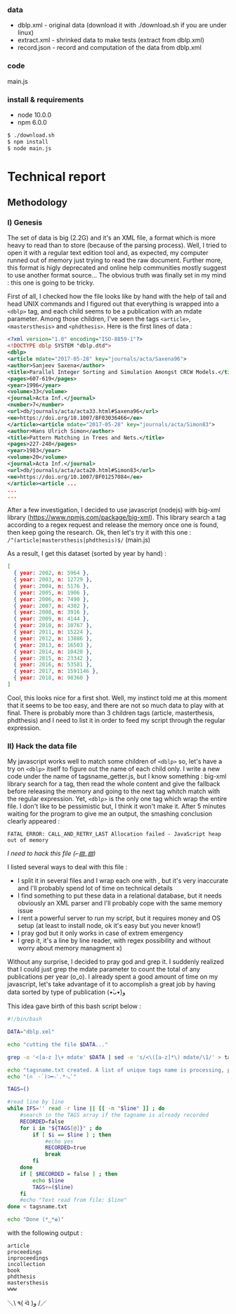 ### data ###

- dblp.xml - original data (download it with ./download.sh if you are under linux)
- extract.xml - shrinked data to make tests (extract from dblp.xml)
- record.json - record and computation of the data from dblp.xml

### code ###

main.js

### install & requirements ###

- node 10.0.0
- npm 6.0.0

```bash 
$ ./download.sh
$ npm install
$ node main.js
```

# Technical report #

## Methodology ##

### I) Genesis ###

The set of data is big (2.2G) and it's an XML file, a format which is more heavy to read than to store (because of the parsing process). Well, I tried to open it with a regular text edition tool and, as expected, my computer runned out of memory just trying to read the raw document. Further more, this format is higly deprecated and online help communities mostly suggest to use another format source... The obvious truth was finally set in my mind : this one is going to be tricky.

First of all, I checked how the file looks like by hand with the help of tail and head UNIX commands and I figured out that everything is wrapped into a `<dblp>` tag, and each child seems to be a publication with an mdate parameter. Among those children, I've seen the tags `<article>`, `<mastersthesis>` and `<phdthesis>`.
Here is the first lines of data :

```dblp.xml
<?xml version="1.0" encoding="ISO-8859-1"?>
<!DOCTYPE dblp SYSTEM "dblp.dtd">
<dblp>
<article mdate="2017-05-28" key="journals/acta/Saxena96">
<author>Sanjeev Saxena</author>
<title>Parallel Integer Sorting and Simulation Amongst CRCW Models.</title>
<pages>607-619</pages>
<year>1996</year>
<volume>33</volume>
<journal>Acta Inf.</journal>
<number>7</number>
<url>db/journals/acta/acta33.html#Saxena96</url>
<ee>https://doi.org/10.1007/BF03036466</ee>
</article><article mdate="2017-05-28" key="journals/acta/Simon83">
<author>Hans Ulrich Simon</author>
<title>Pattern Matching in Trees and Nets.</title>
<pages>227-248</pages>
<year>1983</year>
<volume>20</volume>
<journal>Acta Inf.</journal>
<url>db/journals/acta/acta20.html#Simon83</url>
<ee>https://doi.org/10.1007/BF01257084</ee>
</article><article ...
...
...
```

After a few investigation, I decided to use javascript (nodejs) with big-xml library (https://www.npmjs.com/package/big-xml).
This library search a tag according to a regex request and release the memory once one is found, then keep going the research. Ok, then let's try it with this one : `/^(article|mastersthesis|phdthesis)$/` (main.js)

As a result, I get this dataset (sorted by year by hand) :

```record.json
[ 
  { year: 2002, n: 5964 },
  { year: 2003, n: 12729 },
  { year: 2004, n: 5176 },
  { year: 2005, n: 1906 },
  { year: 2006, n: 7490 },
  { year: 2007, n: 4302 },
  { year: 2008, n: 3916 },
  { year: 2009, n: 4144 },
  { year: 2010, n: 10767 },
  { year: 2011, n: 15224 },
  { year: 2012, n: 13886 },
  { year: 2013, n: 16503 },
  { year: 2014, n: 10420 },
  { year: 2015, n: 23342 },
  { year: 2016, n: 53581 },
  { year: 2017, n: 1591146 },
  { year: 2018, n: 98360 }
]
```

Cool, this looks nice for a first shot. Well, my instinct told me at this moment that it seems to be too easy, and there are not so much data to play with at final. There is probably more than 3 children tags (article, masterthesis, phdthesis) and I need to list it in order to feed my script through the regular expression.

### II) Hack the data file ###

My javascript works well to match some children of `<dblp>` so, let's have a try on `<dblp>` itself to figure out the name of each child only. I write a new code under the name of tagsname_getter.js, but I know something : big-xml library search for a tag, then read the whole content and give the fallback before releasing the memory and going to the next tag whitch match with the regular expression. Yet, `<dblp>` is the only one tag which wrap the entire file. I don't like to be pessimistic but, I think it won't make it.
After 5 minutes waiting for the program to give me an output, the smashing conclusion clearly appeared :

```
FATAL ERROR: CALL_AND_RETRY_LAST Allocation failed - JavaScript heap out of memory
```

*I need to hack this file (⌐▨_▨)*

I listed several ways to deal with this file :
- I split it in several files and I wrap each one with <dblp>, but it's very inaccurate and I'll probably spend lot of time on technical details
- I find something to put these data in a relational database, but it needs obviously an XML parser and I'll probably cope with the same memory issue
- I rent a powerful server to run my script, but it requires money and OS setup (at least to install node, ok it's easy but you never know!)
- I pray god but it only works in case of extrem emergency
- I grep it, it's a line by line reader, with regex possibility and without worry about memory managment x)

Without any surprise, I decided to pray god and grep it. I suddenly realized that I could just grep the mdate parameter to count the total of any publications per year (o_o). I already spent a good amount of time on my javascript, let's take advantage of it to accomplish a great job by having data sorted by type of publication (•̀ᴗ•́)و

This idea gave birth of this bash script below :

```tagsname_getter.sh
#!/bin/bash

DATA="dblp.xml"

echo "cutting the file $DATA..."

grep -o '<[a-z ]\+ mdate' $DATA | sed -e 's/<\([a-z]*\) mdate/\1/' > tagsname.txt

echo "tagsname.txt created. A list of unique tags name is processing, please wait..."
echo "(∩｀-´)⊃━☆ﾟ.*･｡ﾟ"

TAGS=()

#read line by line
while IFS='' read -r line || [[ -n "$line" ]] ; do
	#search in the TAGS array if the tagname is already recorded
	RECORDED=false
	for i in "${TAGS[@]}" ; do
		if [ $i == $line ] ; then
			#echo yes
			RECORDED=true
			break
		fi
	done
	if [ $RECORDED = false ] ; then
		echo $line
		TAGS+=($line)
	fi
	#echo "Text read from file: $line"
done < tagsname.txt

echo "Done (*‿*✿)"
```

with the following output :

```
article
proceedings
inproceedings
incollection
book
phdthesis
mastersthesis
www
```

＼\ ٩( ᐛ )و /／